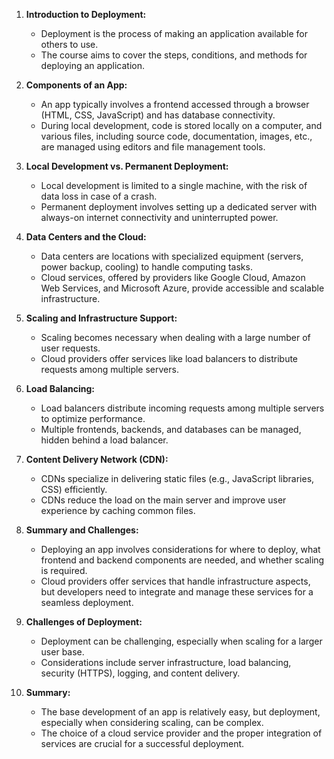 1. **Introduction to Deployment:**
   - Deployment is the process of making an application available for others to use.
   - The course aims to cover the steps, conditions, and methods for deploying an application.

2. **Components of an App:**
   - An app typically involves a frontend accessed through a browser (HTML, CSS, JavaScript) and has database connectivity.
   - During local development, code is stored locally on a computer, and various files, including source code, documentation, images, etc., are managed using editors and file management tools.

3. **Local Development vs. Permanent Deployment:**
   - Local development is limited to a single machine, with the risk of data loss in case of a crash.
   - Permanent deployment involves setting up a dedicated server with always-on internet connectivity and uninterrupted power.

4. **Data Centers and the Cloud:**
   - Data centers are locations with specialized equipment (servers, power backup, cooling) to handle computing tasks.
   - Cloud services, offered by providers like Google Cloud, Amazon Web Services, and Microsoft Azure, provide accessible and scalable infrastructure.

5. **Scaling and Infrastructure Support:**
   - Scaling becomes necessary when dealing with a large number of user requests.
   - Cloud providers offer services like load balancers to distribute requests among multiple servers.

6. **Load Balancing:**
   - Load balancers distribute incoming requests among multiple servers to optimize performance.
   - Multiple frontends, backends, and databases can be managed, hidden behind a load balancer.

7. **Content Delivery Network (CDN):**
   - CDNs specialize in delivering static files (e.g., JavaScript libraries, CSS) efficiently.
   - CDNs reduce the load on the main server and improve user experience by caching common files.

8. **Summary and Challenges:**
   - Deploying an app involves considerations for where to deploy, what frontend and backend components are needed, and whether scaling is required.
   - Cloud providers offer services that handle infrastructure aspects, but developers need to integrate and manage these services for a seamless deployment.

9. **Challenges of Deployment:**
   - Deployment can be challenging, especially when scaling for a larger user base.
   - Considerations include server infrastructure, load balancing, security (HTTPS), logging, and content delivery.

10. **Summary:**
    - The base development of an app is relatively easy, but deployment, especially when considering scaling, can be complex.
    - The choice of a cloud service provider and the proper integration of services are crucial for a successful deployment.